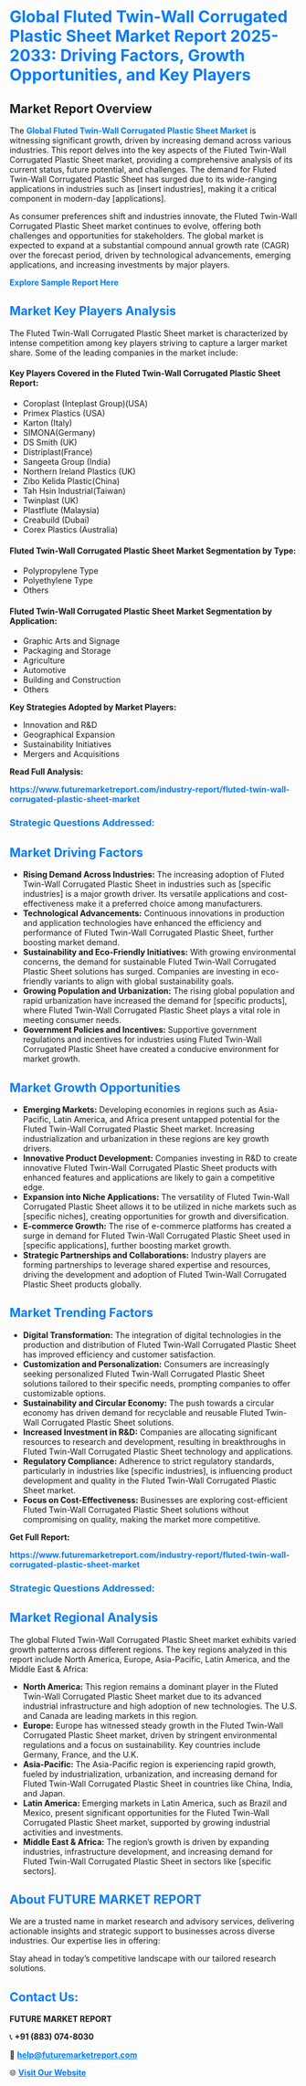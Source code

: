 <h1 style="color: #007BFF;">Global Fluted Twin-Wall Corrugated Plastic Sheet Market Report 2025-2033: Driving Factors, Growth Opportunities, and Key Players</h1>

<section id="overview">
<h2>Market Report Overview</h2>
<p>The <a href="https://www.futuremarketreport.com/industry-report/fluted-twin-wall-corrugated-plastic-sheet-market" style="color: #007BFF; text-decoration: none;"><strong>Global Fluted Twin-Wall Corrugated Plastic Sheet Market</strong></a> is witnessing significant growth, driven by increasing demand across various industries. This report delves into the key aspects of the Fluted Twin-Wall Corrugated Plastic Sheet market, providing a comprehensive analysis of its current status, future potential, and challenges. The demand for Fluted Twin-Wall Corrugated Plastic Sheet has surged due to its wide-ranging applications in industries such as [insert industries], making it a critical component in modern-day [applications].</p>
<p>As consumer preferences shift and industries innovate, the Fluted Twin-Wall Corrugated Plastic Sheet market continues to evolve, offering both challenges and opportunities for stakeholders. The global market is expected to expand at a substantial compound annual growth rate (CAGR) over the forecast period, driven by technological advancements, emerging applications, and increasing investments by major players.</p>
</section>

<section id="overview">
<p><a href="https://www.futuremarketreport.com/request-sample/reportId=45964" style="color: #007BFF; text-decoration: none;"><strong>Explore Sample Report Here</strong></a></p>
</section>

<section id="key-players">
<h2 style="color: #007BFF;">Market Key Players Analysis</h2>
<p>The Fluted Twin-Wall Corrugated Plastic Sheet market is characterized by intense competition among key players striving to capture a larger market share. Some of the leading companies in the market include:</p>
<h4>Key Players Covered in the Fluted Twin-Wall Corrugated Plastic Sheet Report:</h4>
<ul><li>Coroplast (Inteplast Group)(USA)</li><li>Primex Plastics (USA)</li><li>Karton (Italy)</li><li>SIMONA(Germany)</li><li>DS Smith (UK)</li><li>Distriplast(France)</li><li>Sangeeta Group (India)</li><li>Northern Ireland Plastics (UK)</li><li>Zibo Kelida Plastic(China)</li><li>Tah Hsin Industrial(Taiwan)</li><li>Twinplast (UK)</li><li>Plastflute (Malaysia)</li><li>Creabuild (Dubai)</li><li>Corex Plastics (Australia)</li></ul>
<h4>Fluted Twin-Wall Corrugated Plastic Sheet Market Segmentation by Type:</h4>
<ul><li>Polypropylene Type</li><li>Polyethylene Type</li><li>Others</li></ul>

<h4>Fluted Twin-Wall Corrugated Plastic Sheet Market Segmentation by Application:</h4>
<ul><li>Graphic Arts and Signage</li><li>Packaging and Storage</li><li>Agriculture</li><li>Automotive</li><li>Building and Construction</li><li>Others</li></ul>
<p><strong>Key Strategies Adopted by Market Players:</strong></p>
<ul>
<li>Innovation and R&D</li>
<li>Geographical Expansion</li>
<li>Sustainability Initiatives</li>
<li>Mergers and Acquisitions</li>
</ul>
</section>

<section>
<p><strong>Read Full Analysis: </strong></p><a href="https://www.futuremarketreport.com/industry-report/fluted-twin-wall-corrugated-plastic-sheet-market" style="color: #007BFF; text-decoration: none;"><strong>https://www.futuremarketreport.com/industry-report/fluted-twin-wall-corrugated-plastic-sheet-market</strong></a>
<h3 style="color: #007BFF;">Strategic Questions Addressed:</h3>
</section>

<section id="driving-factors">
<h2 style="color: #007BFF;">Market Driving Factors</h2>
<ul>
<li><strong>Rising Demand Across Industries:</strong> The increasing adoption of Fluted Twin-Wall Corrugated Plastic Sheet in industries such as [specific industries] is a major growth driver. Its versatile applications and cost-effectiveness make it a preferred choice among manufacturers.</li>
<li><strong>Technological Advancements:</strong> Continuous innovations in production and application technologies have enhanced the efficiency and performance of Fluted Twin-Wall Corrugated Plastic Sheet, further boosting market demand.</li>
<li><strong>Sustainability and Eco-Friendly Initiatives:</strong> With growing environmental concerns, the demand for sustainable Fluted Twin-Wall Corrugated Plastic Sheet solutions has surged. Companies are investing in eco-friendly variants to align with global sustainability goals.</li>
<li><strong>Growing Population and Urbanization:</strong> The rising global population and rapid urbanization have increased the demand for [specific products], where Fluted Twin-Wall Corrugated Plastic Sheet plays a vital role in meeting consumer needs.</li>
<li><strong>Government Policies and Incentives:</strong> Supportive government regulations and incentives for industries using Fluted Twin-Wall Corrugated Plastic Sheet have created a conducive environment for market growth.</li>
</ul>
</section>

<section id="growth-opportunities">
<h2 style="color: #007BFF;">Market Growth Opportunities</h2>
<ul>
<li><strong>Emerging Markets:</strong> Developing economies in regions such as Asia-Pacific, Latin America, and Africa present untapped potential for the Fluted Twin-Wall Corrugated Plastic Sheet market. Increasing industrialization and urbanization in these regions are key growth drivers.</li>
<li><strong>Innovative Product Development:</strong> Companies investing in R&D to create innovative Fluted Twin-Wall Corrugated Plastic Sheet products with enhanced features and applications are likely to gain a competitive edge.</li>
<li><strong>Expansion into Niche Applications:</strong> The versatility of Fluted Twin-Wall Corrugated Plastic Sheet allows it to be utilized in niche markets such as [specific niches], creating opportunities for growth and diversification.</li>
<li><strong>E-commerce Growth:</strong> The rise of e-commerce platforms has created a surge in demand for Fluted Twin-Wall Corrugated Plastic Sheet used in [specific applications], further boosting market growth.</li>
<li><strong>Strategic Partnerships and Collaborations:</strong> Industry players are forming partnerships to leverage shared expertise and resources, driving the development and adoption of Fluted Twin-Wall Corrugated Plastic Sheet products globally.</li>
</ul>
</section>

<section id="trending-factors">
<h2 style="color: #007BFF;">Market Trending Factors</h2>
<ul>
<li><strong>Digital Transformation:</strong> The integration of digital technologies in the production and distribution of Fluted Twin-Wall Corrugated Plastic Sheet has improved efficiency and customer satisfaction.</li>
<li><strong>Customization and Personalization:</strong> Consumers are increasingly seeking personalized Fluted Twin-Wall Corrugated Plastic Sheet solutions tailored to their specific needs, prompting companies to offer customizable options.</li>
<li><strong>Sustainability and Circular Economy:</strong> The push towards a circular economy has driven demand for recyclable and reusable Fluted Twin-Wall Corrugated Plastic Sheet solutions.</li>
<li><strong>Increased Investment in R&D:</strong> Companies are allocating significant resources to research and development, resulting in breakthroughs in Fluted Twin-Wall Corrugated Plastic Sheet technology and applications.</li>
<li><strong>Regulatory Compliance:</strong> Adherence to strict regulatory standards, particularly in industries like [specific industries], is influencing product development and quality in the Fluted Twin-Wall Corrugated Plastic Sheet market.</li>
<li><strong>Focus on Cost-Effectiveness:</strong> Businesses are exploring cost-efficient Fluted Twin-Wall Corrugated Plastic Sheet solutions without compromising on quality, making the market more competitive.</li>
</ul>
</section>

<section>
<p><strong>Get Full Report: </strong></p><a href="https://www.futuremarketreport.com/industry-report/fluted-twin-wall-corrugated-plastic-sheet-market" style="color: #007BFF; text-decoration: none;"><strong>https://www.futuremarketreport.com/industry-report/fluted-twin-wall-corrugated-plastic-sheet-market</strong></a>
<h3 style="color: #007BFF;">Strategic Questions Addressed:</h3>
</section>


<section id="regional-analysis">
<h2 style="color: #007BFF;">Market Regional Analysis</h2>
<p>The global Fluted Twin-Wall Corrugated Plastic Sheet market exhibits varied growth patterns across different regions. The key regions analyzed in this report include North America, Europe, Asia-Pacific, Latin America, and the Middle East & Africa:</p>
<ul>
<li><strong>North America:</strong> This region remains a dominant player in the Fluted Twin-Wall Corrugated Plastic Sheet market due to its advanced industrial infrastructure and high adoption of new technologies. The U.S. and Canada are leading markets in this region.</li>
<li><strong>Europe:</strong> Europe has witnessed steady growth in the Fluted Twin-Wall Corrugated Plastic Sheet market, driven by stringent environmental regulations and a focus on sustainability. Key countries include Germany, France, and the U.K.</li>
<li><strong>Asia-Pacific:</strong> The Asia-Pacific region is experiencing rapid growth, fueled by industrialization, urbanization, and increasing demand for Fluted Twin-Wall Corrugated Plastic Sheet in countries like China, India, and Japan.</li>
<li><strong>Latin America:</strong> Emerging markets in Latin America, such as Brazil and Mexico, present significant opportunities for the Fluted Twin-Wall Corrugated Plastic Sheet market, supported by growing industrial activities and investments.</li>
<li><strong>Middle East & Africa:</strong> The region’s growth is driven by expanding industries, infrastructure development, and increasing demand for Fluted Twin-Wall Corrugated Plastic Sheet in sectors like [specific sectors].</li>
</ul>
</section>

<footer>
<h2 style="color: #007BFF;">About FUTURE MARKET REPORT</h2>
<p>We are a trusted name in market research and advisory services, delivering actionable insights and strategic support to businesses across diverse industries. Our expertise lies in offering:</p>

<p>Stay ahead in today’s competitive landscape with our tailored research solutions.</p>

<h2 style="color: #007BFF;">Contact Us:</h2>
<p><strong>FUTURE MARKET REPORT</strong></p>
<p>📞 <strong>+91 (883) 074-8030</strong></p>
<p>📧 <strong><a href="mailto:help@futuremarketreport.com" style="color: #007BFF;">help@futuremarketreport.com</a></strong></p>
<p>🌐 <strong><a href="https://www.futuremarketreport.com/" style="color: #007BFF;">Visit Our Website</a></strong></p>
</footer>